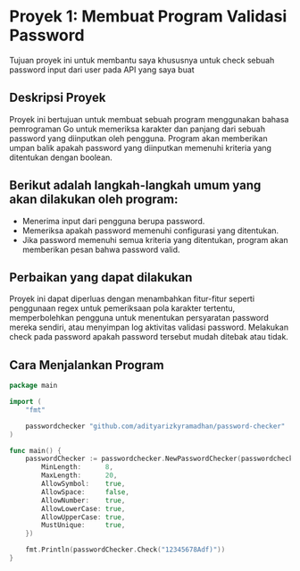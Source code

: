 # Proyek 1: Membuat Program Validasi Password

Tujuan proyek ini untuk membantu saya khususnya untuk check sebuah password input dari user pada API yang saya buat

## Deskripsi Proyek

Proyek ini bertujuan untuk membuat sebuah program menggunakan bahasa pemrograman Go untuk memeriksa karakter dan panjang dari sebuah password yang diinputkan oleh pengguna. Program akan memberikan umpan balik apakah password yang diinputkan memenuhi kriteria yang ditentukan dengan boolean.

## Berikut adalah langkah-langkah umum yang akan dilakukan oleh program:

- Menerima input dari pengguna berupa password.
- Memeriksa apakah password memenuhi configurasi yang ditentukan.
- Jika password memenuhi semua kriteria yang ditentukan, program akan memberikan pesan bahwa password valid.

## Perbaikan yang dapat dilakukan

Proyek ini dapat diperluas dengan menambahkan fitur-fitur seperti penggunaan regex untuk pemeriksaan pola karakter tertentu, memperbolehkan pengguna untuk menentukan persyaratan password mereka sendiri, atau menyimpan log aktivitas validasi password. Melakukan check pada password apakah password tersebut mudah ditebak atau tidak.


## Cara Menjalankan Program

```go
package main

import (
	"fmt"

	passwordchecker "github.com/adityarizkyramadhan/password-checker"
)

func main() {
	passwordChecker := passwordchecker.NewPasswordChecker(passwordchecker.PasswordCheckerConfig{
		MinLength:      8,
		MaxLength:      20,
		AllowSymbol:    true,
		AllowSpace:     false,
		AllowNumber:    true,
		AllowLowerCase: true,
		AllowUpperCase: true,
		MustUnique:     true,
	})

	fmt.Println(passwordChecker.Check("12345678Adf)"))
}
```

